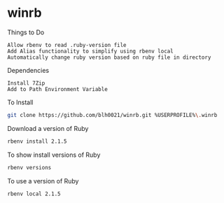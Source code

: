 winrb
=======================

Things to Do
```
Allow rbenv to read .ruby-version file
Add Alias functionality to simplify using rbenv local
Automatically change ruby version based on ruby file in directory
```

Dependencies
```
Install 7Zip
Add to Path Environment Variable
```

To Install
```bash
git clone https://github.com/blh0021/winrb.git %USERPROFILE%\.winrb
```

Download a version of Ruby
```bash
rbenv install 2.1.5
```

To show install versions of Ruby
```bash
rbenv versions
```

To use a version of Ruby
```bash
rbenv local 2.1.5
```
